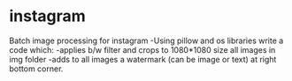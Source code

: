 # instagram

Batch image processing for instagram
-Using pillow and os libraries write a code which:
-applies b/w filter and crops to 1080*1080 size all images in img folder
-adds to all images a watermark (can be image or text) at right bottom corner.

